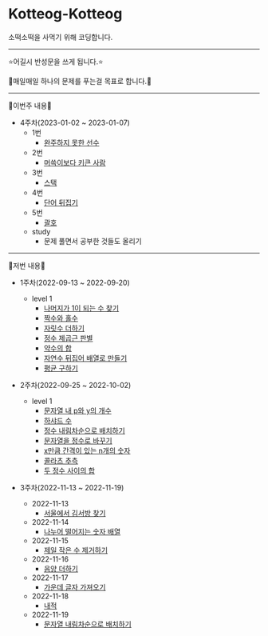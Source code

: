 # Kotteog-Kotteog
소떡소떡을 사먹기 위해 코딩합니다.

---

⭐어길시 반성문을 쓰게 됩니다.⭐

🌟매일매일 하나의 문제를 푸는걸 목표로 합니다.🌟

---

👋이번주 내용👋

- 4주차(2023-01-02 ~ 2023-01-07)
    - 1번
        - [완주하지 못한 선수](https://school.programmers.co.kr/learn/courses/30/lessons/42576)
    - 2번
        - [머쓱이보다 키큰 사람](https://school.programmers.co.kr/learn/courses/30/lessons/120585)
    - 3번
        - [스택](https://www.acmicpc.net/problem/10828)
    - 4번
        - [단어 뒤집기](https://www.acmicpc.net/problem/9093)
    - 5번
        - [괄호](https://www.acmicpc.net/problem/9012)
    - study
        - 문제 풀면서 공부한 것들도 올리기
---

🙂저번 내용🙂

- 1주차(2022-09-13 ~ 2022-09-20)
    - level 1
        - [나머지가 1이 되는 수 찾기](https://school.programmers.co.kr/learn/courses/30/lessons/87389?language=python3)
        - [짝수와 홀수](https://school.programmers.co.kr/learn/courses/30/lessons/12937)
        - [자릿수 더하기](https://school.programmers.co.kr/learn/courses/30/lessons/12931)
        - [정수 제곱근 판별](https://school.programmers.co.kr/learn/courses/30/lessons/12934)
        - [약수의 합](https://school.programmers.co.kr/learn/courses/30/lessons/12928)
        - [자연수 뒤집어 배열로 만들기](https://school.programmers.co.kr/learn/courses/30/lessons/12932)
        - [평균 구하기](https://school.programmers.co.kr/learn/courses/30/lessons/12944)

- 2주차(2022-09-25 ~ 2022-10-02)
    - level 1
        - [문자열 내 p와 y의 개수](https://school.programmers.co.kr/learn/courses/30/lessons/12916)
        - [하샤드 수](https://school.programmers.co.kr/learn/courses/30/lessons/12947)
        - [정수 내림차순으로 배치하기](https://school.programmers.co.kr/learn/courses/30/lessons/12933)
        - [문자열을 정수로 바꾸기](https://school.programmers.co.kr/learn/courses/30/lessons/12925)
        - [x만큼 간격이 있는 n개의 숫자](https://school.programmers.co.kr/learn/courses/30/lessons/12954)
        - [콜라츠 추측](https://school.programmers.co.kr/learn/courses/30/lessons/12943)
        - [두 정수 사이의 합](https://school.programmers.co.kr/learn/courses/30/lessons/12912)

- 3주차(2022-11-13 ~ 2022-11-19)
    - 2022-11-13
        - [서울에서 김서방 찾기](https://school.programmers.co.kr/learn/courses/30/lessons/12919)
    - 2022-11-14
        - [나누어 떨어지는 숫자 배열](https://school.programmers.co.kr/learn/courses/30/lessons/12910)
    - 2022-11-15
        - [제일 작은 수 제거하기](https://school.programmers.co.kr/learn/courses/30/lessons/12935)
    - 2022-11-16
        - [음양 더하기](https://school.programmers.co.kr/learn/courses/30/lessons/76501)
    - 2022-11-17
        - [가운데 글자 가져오기](https://school.programmers.co.kr/learn/courses/30/lessons/12903)
    - 2022-11-18
        - [내적](https://school.programmers.co.kr/learn/courses/30/lessons/70128)
    - 2022-11-19
        - [문자열 내림차순으로 배치하기](https://school.programmers.co.kr/learn/courses/30/lessons/12917)
